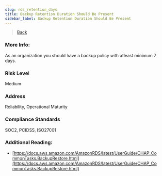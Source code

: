 ```yaml
---
slug: rds_retention_days
title: Backup Retention Duration Should Be Present
sidebar_label: Backup Retention Duration Should Be Present
---
```

> [Back](../../rdsmonitoring)

### More Info:
As an organization you should have a backup policy with atleast minimum 7 days.

### Risk Level
Medium

### Address
Reliability, Operational Maturity

### Compliance Standards
SOC2, PCIDSS, ISO27001

### Additional Reading:
- [https://docs.aws.amazon.com/AmazonRDS/latest/UserGuide/CHAP_CommonTasks.BackupRestore.html](https://docs.aws.amazon.com/AmazonRDS/latest/UserGuide/CHAP_CommonTasks.BackupRestore.html) 
